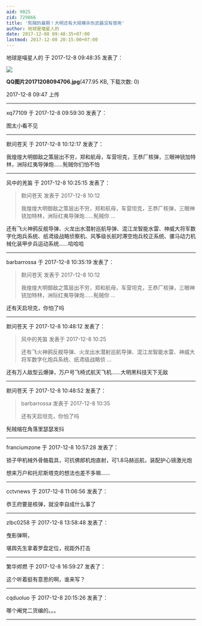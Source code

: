```yaml
---
aid: 9025
zid: 729866
title: '髡贼的最期！大明还有大规模杀伤武器没有使用'
author: 地球是喵星人的
date: 2017-12-08 09:48:35+07:00
lastmod: 2017-12-08 20:15:00+07:00
---
```


地球是喵星人的 于 2017-12-8 09:48:35 发表了：

![](https://cdn.jsdelivr.net/gh/lzjluzijie/beichao@main/img/094737s92mhk2uwqffhmfw.jpg)



**QQ图片20171208094706.jpg**(477.95 KB, 下载次数: 0)



2017-12-8 09:47 上传

---------

xq77109 于 2017-12-8 09:59:30 发表了：

图太小看不见

---------

默问苍天 于 2017-12-8 10:12:17 发表了：

我煌煌大明御敌之策层出不穷，郑和航母，车营坦克，王恭厂核弹，三眼神铳加特林，洲际红夷导弹炮……髡贼你们怕不怕

---------

风中的羌笛 于 2017-12-8 10:25:15 发表了：

> 默问苍天 发表于 2017-12-8 10:12
> 
> 我煌煌大明御敌之策层出不穷，郑和航母，车营坦克，王恭厂核弹，三眼神铳加特林，洲际红夷导弹炮……髡贼你 ...



还有飞火神鸦反舰导弹、火龙出水潜射巡航导弹、混江龙智能水雷、神威大将军数字化炮兵系统、纸鸢级战略侦察机、风筝级长航时滞空炮兵校正系统、骡马动力机械化装甲步兵运动系统......哈哈哈

---------

barbarrossa 于 2017-12-8 10:35:19 发表了：

> 默问苍天 发表于 2017-12-8 10:12
> 
> 我煌煌大明御敌之策层出不穷，郑和航母，车营坦克，王恭厂核弹，三眼神铳加特林，洲际红夷导弹炮……髡贼你 ...



还有天启坦克，你怕了吗

---------

默问苍天 于 2017-12-8 10:48:12 发表了：

> 风中的羌笛 发表于 2017-12-8 10:25
> 
> 还有飞火神鸦反舰导弹、火龙出水潜射巡航导弹、混江龙智能水雷、神威大将军数字化炮兵系统、纸鸢级战略侦 ...



还有万人敌型云爆弹，万户号飞椅式航天飞机……大明黑科技天下无敌

---------

默问苍天 于 2017-12-8 10:48:52 发表了：

> barbarrossa 发表于 2017-12-8 10:35
> 
> 还有天启坦克，你怕了吗



髡贼缩在角落里瑟瑟发抖

---------

franciumzone 于 2017-12-8 10:57:28 发表了：

锁子甲机械外骨骼载具，可抗佛郎机炮直射，可1.8马赫巡航，装配护心镜激光炮

想来万户和托尼斯塔克的想法也差不多嘛……

---------

cctvnews 于 2017-12-8 11:06:56 发表了：

恭王府要是核弹，就没李自成什么事了

---------

zlbc0258 于 2017-12-8 13:58:48 发表了：

曳影弹啊，

堪舆先生拿着罗盘定位，视距外打击

---------

繁华烬燃 于 2017-12-8 16:59:27 发表了：

这个听着挺有意思的啊，谁来写？

---------

cqduoluo 于 2017-12-8 20:15:26 发表了：

哪个阉党二货编的。。。

---------

